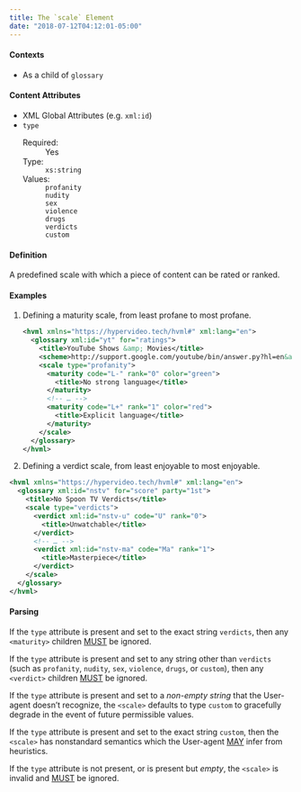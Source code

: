 ```yaml
---
title: The `scale` Element
date: "2018-07-12T04:12:01-05:00"
---
```


#### Contexts

- As a child of `glossary`

#### Content Attributes

- XML Global Attributes (e.g. `xml:id`)
- `type`
  <dl class="inline-flex">
    <dt>Required:</dt>
    <dd>Yes</dd>
    <dt>Type:</dt>
    <dd><code class="language-text">xs:string</code></dd>
    <dt>Values:</dt>
    <dd><code class="language-text">profanity</code></dd>
    <dd><code class="language-text">nudity</code></dd>
    <dd><code class="language-text">sex</code></dd>
    <dd><code class="language-text">violence</code></dd>
    <dd><code class="language-text">drugs</code></dd>
    <dd><code class="language-text">verdicts</code></dd>
    <dd><code class="language-text">custom</code></dd>
  </dl>

#### Definition

A predefined scale with which a piece of content can be rated or ranked.

#### Examples

1. Defining a maturity scale, from least profane to most profane.

   ```xml
   <hvml xmlns="https://hypervideo.tech/hvml#" xml:lang="en">
     <glossary xml:id="yt" for="ratings">
       <title>YouTube Shows &amp; Movies</title>
       <scheme>http://support.google.com/youtube/bin/answer.py?hl=en&amp;answer=146399</scheme>
       <scale type="profanity">
         <maturity code="L-" rank="0" color="green">
           <title>No strong language</title>
         </maturity>
         <!-- … -->
         <maturity code="L+" rank="1" color="red">
           <title>Explicit language</title>
         </maturity>
       </scale>
     </glossary>
   </hvml>
   ```
2. Defining a verdict scale, from least enjoyable to most enjoyable.
  ```xml
  <hvml xmlns="https://hypervideo.tech/hvml#" xml:lang="en">
    <glossary xml:id="nstv" for="score" party="1st">
      <title>No Spoon TV Verdicts</title>
      <scale type="verdicts">
        <verdict xml:id="nstv-u" code="U" rank="0">
          <title>Unwatchable</title>
        </verdict>
        <!-- … -->
        <verdict xml:id="nstv-ma" code="Ma" rank="1">
          <title>Masterpiece</title>
        </verdict>
      </scale>
    </glossary>
  </hvml>
  ```

#### Parsing

If the `type` attribute is present and set to the exact string `verdicts`, then any `<maturity>` children [MUST](https://tools.ietf.org/html/rfc2119#section-1) be ignored<!-- when determining the valid range of a scale-->.

If the `type` attribute is present and set to any string other than `verdicts` (such as `profanity`, `nudity`, `sex`, `violence`, `drugs`, or `custom`), then any `<verdict>` children [MUST](https://tools.ietf.org/html/rfc2119#section-1) be ignored.

If the `type` attribute is present and set to a <dfn title="Any sequence of characters excluding NULL, the empty string, and pure whitespace">non-empty string</dfn> that the User-agent doesn’t recognize, the `<scale>` defaults to type `custom` to gracefully degrade in the event of future permissible values.

If the `type` attribute is present and set to the exact string `custom`, then the `<scale>` has nonstandard semantics which the User-agent [MAY](https://tools.ietf.org/html/rfc2119#section-5) infer from heuristics.

If the `type` attribute is not present, or is present but <dfn title="any of NULL, the empty string, or pure whitespace">empty</dfn>, the `<scale>` is invalid and [MUST](https://tools.ietf.org/html/rfc2119#section-1) be ignored.

